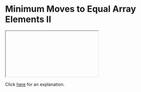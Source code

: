 # Minimum Moves to Equal Array Elements II 

<iframe></iframe>

Click [here](Explanation.md) for an explanation.

